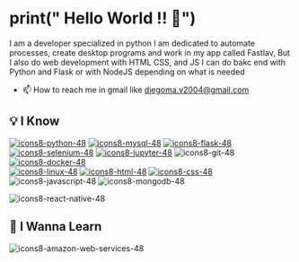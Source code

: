 # print(" Hello World !! 👋")
I am a developer specialized in python I am dedicated to automate processes, create desktop programs and work in my app called Fastlav,
But I also do web development with HTML CSS, and JS I can do bakc end with Python and Flask or with NodeJS depending on what is needed

- 📫 How to reach me in gmail like [diegoma.v2004@gmail.com](https://mail.google.com/mail/u/0/?hl=es-419#inbox)


## 💡 I Know
[![icons8-python-48](https://github.com/Dieg0MV/Dieg0MV/assets/101619179/5f42faf7-ca11-47e7-89e0-4b8d8eb3c47f)](https://www.python.org/doc/)
 [![icons8-mysql-48](https://github.com/Dieg0MV/Dieg0MV/assets/101619179/0e4d68c3-8ed8-4003-8c86-c025f2add17f)]()
  [![icons8-flask-48](https://github.com/Dieg0MV/Dieg0MV/assets/101619179/dd0dbd00-3d8f-4350-8ea2-872e037a583a)]()
 [![icons8-selenium-48](https://github.com/Dieg0MV/Dieg0MV/assets/101619179/d96574f0-4aef-48a0-8bba-72597039831f)]()
  [![icons8-jupyter-48](https://github.com/Dieg0MV/Dieg0MV/assets/101619179/50b238b6-f13a-4ed6-8a95-bcfeb465c96a)]()
  ![icons8-git-48](https://github.com/Dieg0MV/Dieg0MV/assets/101619179/e9f5779f-6387-4ba2-93a0-2b196926c8a7)
  [![icons8-docker-48](https://github.com/Dieg0MV/Dieg0MV/assets/101619179/bcf239f4-61d5-4372-aca3-cac41004c0fd)]()    
[![icons8-linux-48](https://github.com/Dieg0MV/Dieg0MV/assets/101619179/26132258-a282-442e-84ab-e4bcb50b93f6)]()
[![icons8-html-48](https://github.com/Dieg0MV/Dieg0MV/assets/101619179/ec9ac36c-83cc-46e1-9e4d-949eb3f94214)]()
[![icons8-css-48](https://github.com/Dieg0MV/Dieg0MV/assets/101619179/5c460e78-553a-42a4-b737-70edbedad2b1)]()
![icons8-javascript-48](https://github.com/Dieg0MV/Dieg0MV/assets/101619179/40f650f5-667b-4721-970e-c7b3cbd03472)
![icons8-mongodb-48](https://github.com/Dieg0MV/Dieg0MV/assets/101619179/3ef3ebd1-3df5-426e-831a-98d3b0e416b6)

![icons8-react-native-48](https://github.com/Dieg0MV/Dieg0MV/assets/101619179/fc9b0398-63c7-4b77-9240-4d94468548d0)




##  🧠 I Wanna Learn
![icons8-amazon-web-services-48](https://github.com/Dieg0MV/Dieg0MV/assets/101619179/2ad71ec6-ee57-4efc-b28e-3c631cfdfce1)

